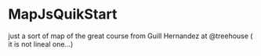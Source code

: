 # MapJsQuikStart
just a sort of map of the great course from Guill Hernandez at @treehouse ( it is  not lineal one...)
